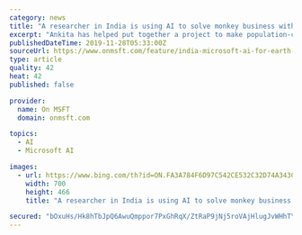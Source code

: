 ```yaml
---
category: news
title: "A researcher in India is using AI to solve monkey business with Microsoft’s AI for Earth grant"
excerpt: "Ankita has helped put together a project to make population-control methods more focused and effective, weaving together AI tools, machine learning, and Microsoft Azure to record and recognize individual monkeys. That data is then combined with projects to administer contraception or carry out sterilization procedures. Step one involves ..."
publishedDateTime: 2019-11-28T05:33:00Z
sourceUrl: https://www.onmsft.com/feature/india-microsoft-ai-for-earth-monkey
type: article
quality: 42
heat: 42
published: false

provider:
  name: On MSFT
  domain: onmsft.com

topics:
  - AI
  - Microsoft AI

images:
  - url: https://www.bing.com/th?id=ON.FA3A784F6D97C542CE532C32D74A343C
    width: 700
    height: 466
    title: "A researcher in India is using AI to solve monkey business with Microsoft’s AI for Earth grant"

secured: "bOxuHs/Hk8hTbJpQ6AwuQmppor7PxGhRqX/ZtRaP9jNj5roVAjHlugJvWHhTYSRVll3eKoa9Nfhm6xPpO1mNWtALSAhEdp+OQJLaWw/V/rmcg5K4sF4yqf2eqt4Bbjg1PrNR4/OVQNIPxT6fKW5flV+WSdPu4I13m36MhKKHfcj4EuSpzxQ7//Lh4HKdzYuAAogr9biWY2d+TYrmLj63V3eVEYlWpWu8s/cetuIJ/FM24KdUPmLB4Qav4+vQ82zmtyfqRzzafXdqW37UNBNi7A==;2Oxdd8ZsRv5jS+nfnV/h7Q=="
---
```


